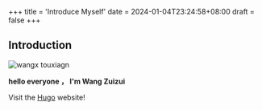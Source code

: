 +++
title = 'Introduce Myself'
date = 2024-01-04T23:24:58+08:00
draft = false
+++
## Introduction

![wangx touxiagn](http://39.100.181.232/wangxtoux.jpg)

**hello everyone ， I'm Wang Zuizui**

[//]: # (This is **bold** text, and this is *emphasized* text.)

Visit the [Hugo](https://gohugo.io) website!
